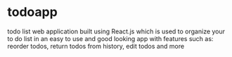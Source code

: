 # todoapp
todo list web application built using React.js which is used to organize your to do list in an easy to use and good looking app with features such as: reorder todos, return todos from history, edit todos and more
